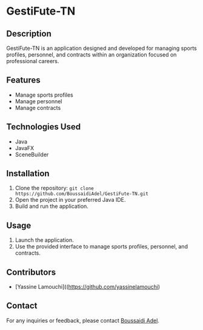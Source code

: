# GestiFute-TN

## Description
GestiFute-TN is an application designed and developed for managing sports profiles, personnel, and contracts within an organization focused on professional careers.

## Features
- Manage sports profiles
- Manage personnel
- Manage contracts

## Technologies Used
- Java
- JavaFX
- SceneBuilder

## Installation
1. Clone the repository: `git clone https://github.com/BoussaidiAdel/GestiFute-TN.git`
2. Open the project in your preferred Java IDE.
3. Build and run the application.

## Usage
1. Launch the application.
2. Use the provided interface to manage sports profiles, personnel, and contracts.

## Contributors
- [Yassine Lamouchi]((https://github.com/yassinelamouchi)

## Contact
For any inquiries or feedback, please contact [Boussaidi Adel](mailto:Boussaidi0adel@gmail.com).

